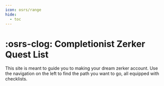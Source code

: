 ```yaml
---
icon: osrs/range
hide:
  - toc
---
```


# :osrs-clog: Completionist Zerker Quest List
This site is meant to guide you to making your dream zerker account. Use the navigation on the left to find the path you want to go, all equipped with checklists.
